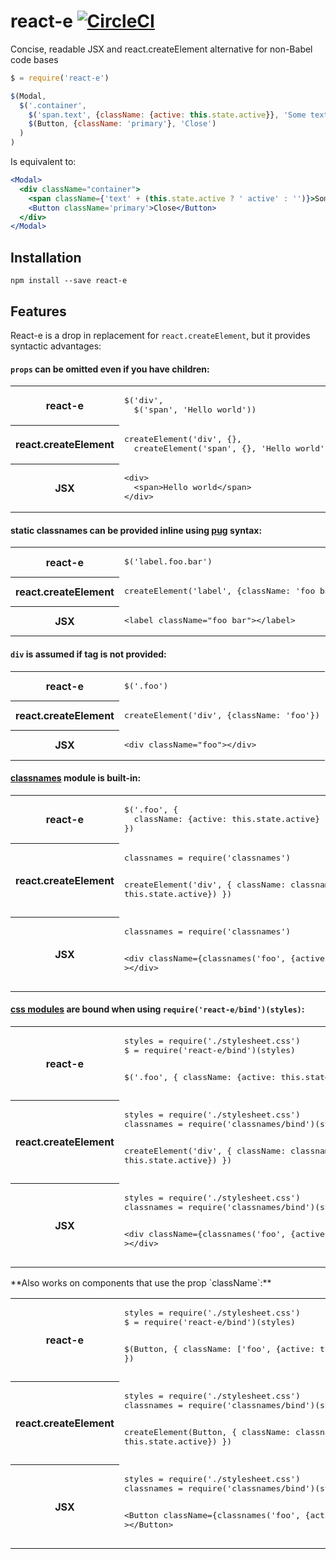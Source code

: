 # react-e [![CircleCI](https://circleci.com/gh/Originate/react-e.svg?style=svg)](https://circleci.com/gh/Originate/react-e)

Concise, readable JSX and react.createElement alternative for non-Babel code bases

```javascript
$ = require('react-e')

$(Modal,
  $('.container',
    $('span.text', {className: {active: this.state.active}}, 'Some text'),
    $(Button, {className: 'primary'}, 'Close')
  )
)
```
Is equivalent to:
```jsx
<Modal>
  <div className="container">
    <span className={'text' + (this.state.active ? ' active' : '')}>Some text</span>
    <Button className='primary'>Close</Button>
  </div>
</Modal>
```


## Installation
`npm install --save react-e`


## Features

React-e is a drop in replacement for `react.createElement`, but it provides syntactic advantages:

#### `props` can be omitted even if you have children:
<table>
  <tr>
    <th>react-e</th>
    <td><pre lang="javascript">
$('div',
  $('span', 'Hello world'))</pre></td>
  </tr>
  <tr>
    <th>react.createElement</th>
    <td><pre lang="javascript">
createElement('div', {},
  createElement('span', {}, 'Hello world'))</pre></td>
  </tr>
  <tr>
    <th>JSX</th>
    <td><pre lang="jsx">
&lt;div&gt;
  &lt;span&gt;Hello world&lt;/span&gt;
&lt;/div&gt;</pre></td>
  </tr>
</table>

#### static classnames can be provided inline using [pug](https://www.npmjs.com/package/pug) syntax:
<table>
  <tr>
    <th>react-e</th>
    <td><pre lang="javascript">$('label.foo.bar')</pre></td>
  </tr>
  <tr>
    <th>react.createElement</th>
    <td><pre lang="javascript">createElement('label', {className: 'foo bar'})</pre></td>
  </tr>
  <tr>
    <th>JSX</th>
    <td><pre lang="jsx">&lt;label className="foo bar"&gt;&lt;/label&gt;</pre></td>
  </tr>
</table>

#### `div` is assumed if tag is not provided:
<table>
  <tr>
    <th>react-e</th>
    <td><pre lang="javascript">$('.foo')</pre></td>
  </tr>
  <tr>
    <th>react.createElement</th>
    <td><pre lang="javascript">createElement('div', {className: 'foo'})</pre></td>
  </tr>
  <tr>
    <th>JSX</th>
    <td><pre lang="jsx">&lt;div className="foo"&gt;&lt;/div&gt;</pre></td>
  </tr>
</table>

#### [classnames](https://www.npmjs.com/package/classnames) module is built-in:
<table>
  <tr>
    <th>react-e</th>
    <td><pre lang="javascript">
$('.foo', {
  className: {active: this.state.active}
})</pre></td>
  </tr>
  <tr>
    <th>react.createElement</th>
    <td><pre lang="javascript">
classnames = require('classnames')

createElement('div', {
  className: classnames('foo', {active: this.state.active})
})</pre></td>
  </tr>
  <tr>
    <th>JSX</th>
    <td><pre lang="jsx">
classnames = require('classnames')

&lt;div
  className={classnames('foo', {active: this.state.active})}
&gt;&lt;/div&gt;</pre></td>
  </tr>
</table>

#### [css modules](https://github.com/css-modules/css-modules) are bound when using `require('react-e/bind')(styles)`:
<table>
  <tr>
    <th>react-e</th>
    <td><pre lang="javascript">
styles = require('./stylesheet.css')
$ = require('react-e/bind')(styles)

$('.foo', {
  className: {active: this.state.active}
})</pre></td>
  </tr>
  <tr>
    <th>react.createElement</th>
    <td><pre lang="javascript">
styles = require('./stylesheet.css')
classnames = require('classnames/bind')(styles)

createElement('div', {
  className: classnames('foo', {active: this.state.active})
})</pre></td>
  </tr>
  <tr>
    <th>JSX</th>
    <td><pre lang="jsx">
styles = require('./stylesheet.css')
classnames = require('classnames/bind')(styles)

&lt;div
  className={classnames('foo', {active: this.state.active})}
&gt;&lt;/div&gt;</pre></td>
  </tr>
</table>
**Also works on components that use the prop `className`:**
<table>
  <tr>
    <th>react-e</th>
    <td><pre lang="javascript">
styles = require('./stylesheet.css')
$ = require('react-e/bind')(styles)

$(Button, {
  className: ['foo', {active: this.state.active}]
})</pre></td>
  </tr>
  <tr>
    <th>react.createElement</th>
    <td><pre lang="javascript">
styles = require('./stylesheet.css')
classnames = require('classnames/bind')(styles)

createElement(Button, {
  className: classnames('foo', {active: this.state.active})
})</pre></td>
  </tr>
  <tr>
    <th>JSX</th>
    <td><pre lang="jsx">
styles = require('./stylesheet.css')
classnames = require('classnames/bind')(styles)

&lt;Button
  className={classnames('foo', {active: this.state.active})}
&gt;&lt;/Button&gt;</pre></td>
  </tr>
</table>

